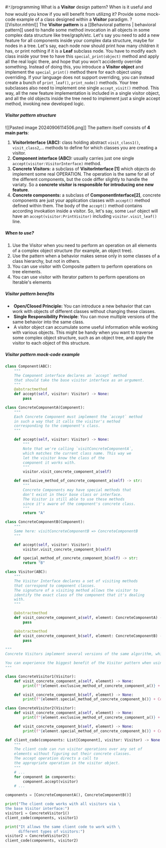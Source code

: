 #🃏/programming
What is a **Visitor** design pattern? When is it useful and how would you know if you will benefit from utilizng it? Provide some mock-code example of a class designed within a **Visitor** paradigm.
?
[[Visitor.mhtml]]
The **Visitor pattern** is a [[Behavioral patterns | behavioral pattern]] used to handle some method invocation in all objects in some complex data structure like tree/graph/etc.
Let's say you need to add a new feature for all components inside your complex data structure, maybe for nodes in a tree. Let's say, each node now should print how many children it has, or print nothing if it is a **Leaf** subclass node. You have to modify each class inside your tree to have this `special_print(object)` method and apply all the real logic there, and hope that you won't accidently override something. Instead of doing this, you introduсe a **Visitor object** and implement the `special_print()` method there for each object using overriding. If your language does not support overriding, you can instead create a bunch of `print_leaf()`, `print_node()` methods. Your tree subclasses also need to implement one single `accept_visit()` method. This way, all the new feature implementation is included in a single visitor object, and all the old objects inside the tree need to implement just a single accept method, invoking new developed logic.
##### Visitor pattern structure
![[Pasted image 20240906114506.png]]
The pattern itself consists of **4 main parts**:
1. **VisitorInterface (ABC):** class holding abstract `visit_class1()`, `visit_class2`,... methods to define for which classes you are creating a visitor.
2. **Component interface (ABC):**  usually carries just one single `accept(visitor:VisitorInterface)` method.
3. **Concrete Visitors:** a subclass of **VisitorInterface \[1]** which objects do implement some real OPERATION. The operation is the same for all of the different components, but the code differ slightly to handle the variaty. So a **concrete visitor is responsible for introducing one new feature**.
4. **Concrete components:** a subclass of **ComponentInterface\[2]**, concrete components are just your application classes with `accept()` method defined within them. The body of the `accept()` method contains according invokation inside a visitor. So, let's say, some `Leaf` object will have an `accept(visitor:PrintVisitor)` including `visitor.visit_leaf()` line.
##### When to use?
1. Use the Visitor when you need to perform an operation on all elements of a complex object structure (for example, an object tree).
2. Use the pattern when a behavior makes sense only in some classes of a class hierarchy, but not in others.
3. You can use visitor with Composite pattern to perform operations on tree elements.
4. You can use visitor with Iterator pattern to perform operations on Iterable's elements
##### Visitor pattern benefits
-  **Open/Closed Principle:** You can introduce a new behavior that can work with objects of different classes without changing these classes.
-  **Single Responsibility Principle**: You can move multiple versions of the same behavior into the same class.
-  A visitor object can accumulate some useful information while working with various objects. This might be handy when you want to traverse some complex object structure, such as an object tree, and apply the visitor to each object of this structure.
##### Visitor pattern mock-code example
```python
class Component(ABC):
    """
    The Component interface declares an `accept` method 
    that should take the base visitor interface as an argument.
    """
    @abstractmethod
    def accept(self, visitor: Visitor) -> None:
        pass

class ConcreteComponentA(Component):
    """
    Each Concrete Component must implement the `accept` method 
    in such a way that it calls the visitor's method 
    corresponding to the component's class.
    """

    def accept(self, visitor: Visitor) -> None:
        """
        Note that we're calling `visitConcreteComponentA`, 
        which matches the current class name. This way we 
        let the visitor know the class of the
        component it works with.
        """
        visitor.visit_concrete_component_a(self)

    def exclusive_method_of_concrete_component_a(self) -> str:
        """
        Concrete Components may have special methods that 
        don't exist in their base class or interface. 
        The Visitor is still able to use these methods
        since it's aware of the component's concrete class.
        """
        return "A"

class ConcreteComponentB(Component):
    """
    Same here: visitConcreteComponentB => ConcreteComponentB
    """

    def accept(self, visitor: Visitor):
        visitor.visit_concrete_component_b(self)

    def special_method_of_concrete_component_b(self) -> str:
        return "B"

class Visitor(ABC):
    """
    The Visitor Interface declares a set of visiting methods 
    that correspond to component classes. 
    The signature of a visiting method allows the visitor to
    identify the exact class of the component that it's dealing 
    with.
    """

    @abstractmethod
    def visit_concrete_component_a(self, element: ConcreteComponentA) -> None:
        pass

    @abstractmethod
    def visit_concrete_component_b(self, element: ConcreteComponentB) -> None:
        pass

"""
Concrete Visitors implement several versions of the same algorithm, which canwork with all concrete component classes.

You can experience the biggest benefit of the Visitor pattern when using it witha complex object structure, such as a Composite tree. In this case, it might be helpful to store some intermediate state of the algorithm while executing visitor's methods over various objects of the structure.
"""

class ConcreteVisitor1(Visitor):
    def visit_concrete_component_a(self, element) -> None:
        print(f"{element.exclusive_method_of_concrete_component_a()} + ConcreteVisitor1")

    def visit_concrete_component_b(self, element) -> None:
        print(f"{element.special_method_of_concrete_component_b()} + ConcreteVisitor1")

class ConcreteVisitor2(Visitor):
    def visit_concrete_component_a(self, element) -> None:
        print(f"{element.exclusive_method_of_concrete_component_a()} + ConcreteVisitor2")

    def visit_concrete_component_b(self, element) -> None:
        print(f"{element.special_method_of_concrete_component_b()} + ConcreteVisitor2")

def client_code(components: List[Component], visitor: Visitor) -> None:
    """
    The client code can run visitor operations over any set of 
    elements without figuring out their concrete classes. 
    The accept operation directs a call to
    the appropriate operation in the visitor object.
    """
    # ...
    for component in components:
        component.accept(visitor)
    # ...

components = [ConcreteComponentA(), ConcreteComponentB()]

print("The client code works with all visitors via \
the base Visitor interface:")
visitor1 = ConcreteVisitor1()
client_code(components, visitor1)

print("It allows the same client code to work with \
	  different types of visitors:")
visitor2 = ConcreteVisitor2()
client_code(components, visitor2)
```
<!--SR:!2025-02-09,116,290-->
